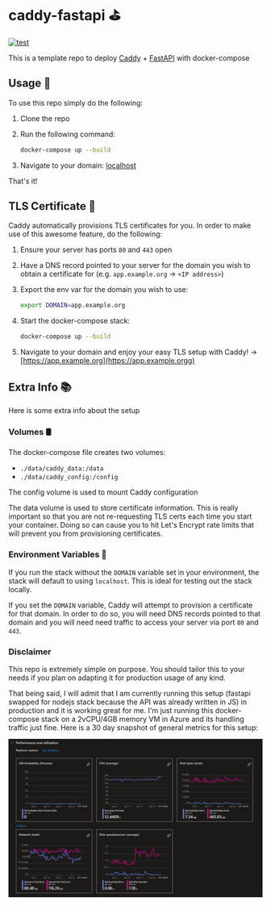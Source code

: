 # caddy-fastapi ⛳

[![test](https://github.com/GrantBirki/caddy-fastapi/actions/workflows/test.yml/badge.svg)](https://github.com/GrantBirki/caddy-fastapi/actions/workflows/test.yml)

This is a template repo to deploy [Caddy](https://caddyserver.com/) + [FastAPI](https://fastapi.tiangolo.com/) with docker-compose

## Usage 🔨

To use this repo simply do the following:

1. Clone the repo
1. Run the following command:

    ```bash
    docker-compose up --build
    ```

1. Navigate to your domain: [localhost](https://localhost:443/)

That's it!

## TLS Certificate 🔐

Caddy automatically provisions TLS certificates for you. In order to make use of this awesome feature, do the following:

1. Ensure your server has ports `80` and `443` open
1. Have a DNS record pointed to your server for the domain you wish to obtain a certificate for (e.g. `app.example.org` -> `<IP address>`)
1. Export the env var for the domain you wish to use:

    ```bash
    export DOMAIN=app.example.org
    ```

1. Start the docker-compose stack:

   ```bash
   docker-compose up --build
   ```

1. Navigate to your domain and enjoy your easy TLS setup with Caddy! -> [https://app.example.org](https://app.example.orgg)

## Extra Info 📚

Here is some extra info about the setup

### Volumes 🛢️

The docker-compose file creates two volumes:

- `./data/caddy_data:/data`
- `./data/caddy_config:/config`

The config volume is used to mount Caddy configuration

The data volume is used to store certificate information. This is really important so that you are not re-requesting TLS certs each time you start your container. Doing so can cause you to hit Let's Encrypt rate limits that will prevent you from provisioning certificates.

### Environment Variables 📝

If you run the stack without the `DOMAIN` variable set in your environment, the stack will default to using `localhost`. This is ideal for testing out the stack locally.

If you set the `DOMAIN` variable, Caddy will attempt to provision a certificate for that domain. In order to do so, you will need DNS records pointed to that domain and you will need need traffic to access your server via port `80` and `443`.

### Disclaimer

This repo is extremely simple on purpose. You should tailor this to your needs if you plan on adapting it for production usage of any kind.

That being said, I will admit that I am currently running this setup (fastapi swapped for nodejs stack because the API was already written in JS) in production and it is working great for me. I'm just running this docker-compose stack on a 2vCPU/4GB memory VM in Azure and its handling traffic just fine. Here is a 30 day snapshot of general metrics for this setup:

![Azure Metrics](./docs/assets/metrics.png)
